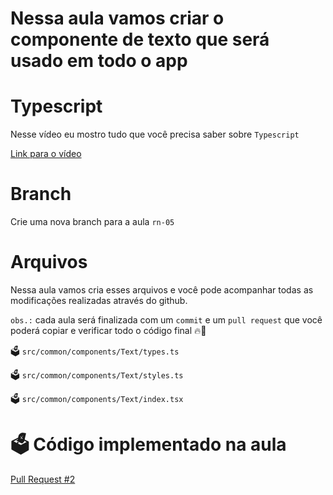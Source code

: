 # Nessa aula vamos criar o componente de texto que será usado em todo o app

# Typescript

Nesse vídeo eu mostro tudo que você precisa saber sobre `Typescript`

[Link para o vídeo](https://youtu.be/5oOVQIP_mpU)

# Branch

Crie uma nova branch para a aula `rn-05`

# Arquivos

Nessa aula vamos cria esses arquivos e você pode acompanhar todas as modificações realizadas através do github.

`obs.:` cada aula será finalizada com um `commit` e um `pull request` que você poderá copiar e verificar todo o código final 🔥🤌


🗳️ `src/common/components/Text/types.ts`

🗳️ `src/common/components/Text/styles.ts`

🗳️ `src/common/components/Text/index.tsx`


# 🗳️ Código implementado na aula

[Pull Request #2](https://github.com/ismaelsousa/tv-maze-tutorial/pull/2)
